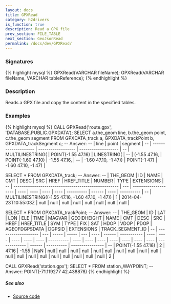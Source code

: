 ```yaml
---
layout: docs
title: GPXRead
category: h2drivers
is_function: true
description: Read a GPX file
prev_section: FILE_TABLE
next_section: GeoJsonRead
permalink: /docs/dev/GPXRead/
---
```


### Signatures

{% highlight mysql %}
GPXRead(VARCHAR fileName);
GPXRead(VARCHAR fileName, VARCHAR tableReference);
{% endhighlight %}

### Description
Reads a GPX file and copy the content in the specified tables.

### Examples

{% highlight mysql %}
CALL GPXRead('route.gpx', 'DATABASE.PUBLIC.GPXDATA');
SELECT a.the_geom line, b.the_geom point, c.the_geom segment
FROM GPXDATA_track a, GPXDATA_trackPoint b, GPXDATA_trackSegment c;
-- Answer:
-- |         line         |       point        |       segment       |
-- | -------------------- | ------------------ | ------------------- |
-- | MULTILINESTRING(     | POINT(-1.55 47.16) | LINESTRING(         |
-- | (-1.55 47.16,        | POINT(-1.60 47.10) | -1.55 47.16,        |
-- | -1.60 47.10, -1 47)) | POINT(-1 47)       | -1.60 47.10, -1 47) |

SELECT * FROM GPXDATA_track;
-- Answer:
-- |                       THE_GEOM                      |  ID |         NAME         | CMT  | DESC | SRC  | HREF | HREF_TITLE | NUMBER | TYPE | EXTENSIONS |
-- | --------------------------------------------------- | --- | -------------------- | ---- | ---- | ---- | ---- | ---------- | ------ | ---- | ---------- |
-- | MULTILINESTRING((-1.55 47.16, -1.60 47.10, -1 47))  |   1 | 2014-04-23T10:55:03Z | null | null | null | null | null       | null   | null | null       |

SELECT * FROM GPXDATA_trackPoint;
-- Answer:
-- |       THE_GEOM      |  ID |  LAT  |  LON  | ELE | TIME | MAGVAR | GEOIDHEIGHT | NAME | CMT  | DESC | SRC  | HREF | HREF_TITLE | SYM  | TYPE | FIX  | SAT  | HDOP | VDOP | PDOP | AGEOFDGPSDATA | DGPSID | EXTENSIONS | TRACK_SEGMENT_ID |
-- | ------------------- | --- | ----- | ----- | --- | ---- | ------ | ----------- | ---- | ---- | ---- | ---- | ---- | ---------- | ---- | ---- | ---- | ---- | ---- | ---- | ---- | ------------- | ------ | ---------- | ---------------- |
-- | POINT(-1.55 47.16)  |   2 | 47.16 | -1.55 | NaN | null | null   | null        | null | null | null | null | null | null       | null | null | null | null | null | null | null | null          | null   | null       |                2 |

CALL GPXRead('station.gpx');
SELECT * FROM station_WAYPOINT;
-- Answer: POINT(-71.119277 42.438878)
{% endhighlight %}

##### See also

* <a href="https://github.com/irstv/H2GIS/blob/a8e61ea7f1953d1bad194af926a568f7bc9aac96/h2drivers/src/main/java/org/h2gis/drivers/gpx/GPXRead.java" target="_blank">Source code</a>
